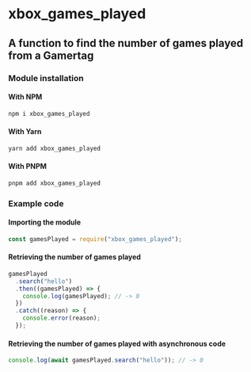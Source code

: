# xbox_games_played

## A function to find the number of games played from a Gamertag

### Module installation

#### With NPM

```bash
npm i xbox_games_played
```

#### With Yarn

```bash
yarn add xbox_games_played
```

#### With PNPM

```bash
pnpm add xbox_games_played
```

### Example code

#### Importing the module

```js
const gamesPlayed = require("xbox_games_played");
```

#### Retrieving the number of games played

```js
gamesPlayed
  .search("hello")
  .then((gamesPlayed) => {
    console.log(gamesPlayed); // -> 0
  })
  .catch((reason) => {
    console.error(reason);
  });
```

#### Retrieving the number of games played with asynchronous code

```js
console.log(await gamesPlayed.search("hello")); // -> 0
```
